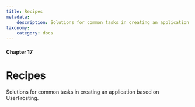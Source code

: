 ```yaml
---
title: Recipes
metadata:
    description: Solutions for common tasks in creating an application based on UserFrosting.
taxonomy:
    category: docs
---
```


#### Chapter 17

# Recipes

Solutions for common tasks in creating an application based on UserFrosting.
